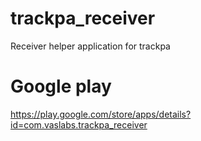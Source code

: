 # trackpa_receiver
Receiver helper application for trackpa

# Google play
https://play.google.com/store/apps/details?id=com.vaslabs.trackpa_receiver
